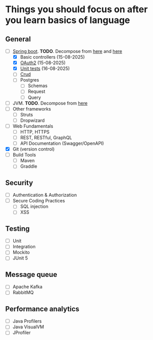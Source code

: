 # Things you should focus on after you learn basics of language

## General

- [ ] [Spring boot](https://github.com/ArickCodeGuy/spring-test). **TODO**. Decompose from [here](https://spring.academy/courses) and [here](https://www.baeldung.com/spring-boot)
  - [x] Basic controllers (15-08-2025)
  - [x] [OAuth2](https://spring.io/guides/tutorials/spring-boot-oauth2) (15-08-2025)
  - [x] [Unit tests](https://github.com/ArickCodeGuy/spring-test/blob/main/src/test/java/com/example/demo/Cashcard/CashcardJsonTest.java) (16-08-2025)
  - [ ] [Crud](https://spring.academy/courses/building-a-rest-api-with-spring-boot/lessons/implementing-get)
  - [ ] Postgres
    - [ ] Schemas
    - [ ] Request
    - [ ] Query
- [ ] JVM. **TODO**. Decompose from [here](https://docs.oracle.com/en/java/javase/24/vm/java-virtual-machine-technology-overview.html)
- [ ] Other frameworks
  - [ ] Struts
  - [ ] Dropwizard
- [ ] Web Fundamentals
  - [ ] HTTP, HTTPS
  - [ ] REST, RESTful, GraphQL
  - [ ] API Documentation (Swagger/OpenAPI)
- [x] Git (version control)
- [ ] Build Tools
  - [ ] Maven
  - [ ] Graddle

## Security

- [ ] Authentication & Authorization
- [ ] Secure Coding Practices
  - [ ] SQL injection
  - [ ] XSS

## Testing

- [ ] Unit
- [ ] Integration
- [ ] Mockito
- [ ] JUnit 5

## Message queue

- [ ] Apache Kafka
- [ ] RabbitMQ

## Performance analytics

- [ ] Java Profilers
- [ ] Java VisualVM
- [ ] JProfiler
